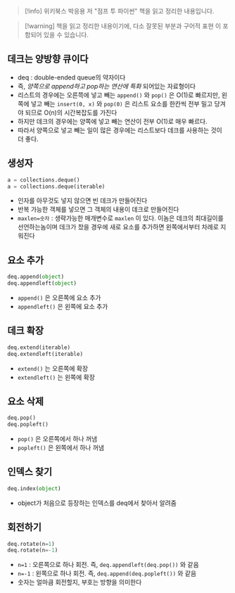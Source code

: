 > [!info] 위키북스 박응용 저 "점프 투 파이썬" 책을 읽고 정리한 내용입니다.

> [!warning] 책을 읽고 정리한 내용이기에, 다소 잘못된 부분과 구어적 표현 이 포함되어 있을 수 있습니다.

## 데크는 양방향 큐이다

- deq : double-ended queue의 약자이다
- 즉, *양쪽으로 append하고 pop하는 연산에 특화* 되어있는 자료형이다
- 리스트의 경우에는 오른쯕에 넣고 빼는 `append()` 와 `pop()` 은 O(1)로 빠르지만, 왼쪽에 넣고 빼는 `insert(0, x)` 와 `pop(0)` 은 리스트 요소를 한칸씩 전부 밀고 당겨야 되므로 O(n)의 시간복잡도를 가진다
- 하지만 데크의 경우에는 양쪽에 넣고 빼는 연산이 전부 O(1)로 매우 빠르다.
- 따라서 양쪽으로 넣고 빼는 일이 많은 경우에는 리스트보다 데크를 사용하는 것이 더 좋다.

## 생성자

```python
a = collections.deque()
a = collections.deque(iterable)
```

- 인자를 아무것도 넣지 않으면 빈 데크가 만들어진다
- 반복 가능한 객체를 넣으면 그 객체의 내용이 데크로 만들어진다
- `maxlen=숫자` : 생략가능한 매개변수로 `maxlen` 이 있다. 이놈은 데크의 최대길이를 선언하는놈이며 데크가 찼을 경우에 새로 요소를 추가하면 왼쪽에서부터 차례로 지워진다

## 요소 추가

```python
deq.append(object)
deq.appendleft(object)
```

- `append()` 은 오른쪽에 요소 추가
- `appendleft()` 은 왼쪽에 요소 추가

## 데크 확장

```python
deq.extend(iterable)
deq.extendleft(iterable)
```

- `extend()` 는 오른쪽에 확장
- `extendleft()` 는 왼쪽에 확장

## 요소 삭제

```python
deq.pop()
deq.popleft()
```

- `pop()` 은 오른쪽에서 하나 꺼냄
- `popleft()` 은 왼쪽에서 하나 꺼냄

## 인덱스 찾기

```python
deq.index(object)
```

- object가 처음으로 등장하는 인덱스를 deq에서 찾아서 알려줌

## 회전하기

```python
deq.rotate(n=1)
deq.rotate(n=-1)
```

- `n=1` : 오른쪽으로 하나 회전. 즉, `deq.appendleft(deq.pop())` 와 같음
- `n=-1` : 왼쪽으로 하나 회전. 즉, `deq.append(deq.popleft())` 와 같음
- 숫자는 얼마큼 회전할지, 부호는 방향을 의미한다